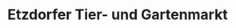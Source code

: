 ---
title: "Etzdorfer Tier- und Gartenmarkt"
url: /striegistal/etzdorfer-tier-und-gartenmarkt/
shop: Allgemein
---
